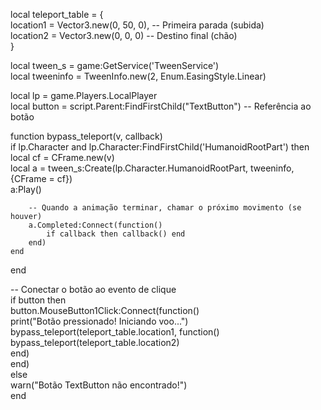 local teleport_table = {      
    location1 = Vector3.new(0, 50, 0), -- Primeira parada (subida)      
    location2 = Vector3.new(0, 0, 0)   -- Destino final (chão)      
}      
      
local tween_s = game:GetService('TweenService')      
local tweeninfo = TweenInfo.new(2, Enum.EasingStyle.Linear)      
      
local lp = game.Players.LocalPlayer      
local button = script.Parent:FindFirstChild("TextButton") -- Referência ao botão      
      
function bypass_teleport(v, callback)      
    if lp.Character and lp.Character:FindFirstChild('HumanoidRootPart') then      
        local cf = CFrame.new(v)      
        local a = tween_s:Create(lp.Character.HumanoidRootPart, tweeninfo, {CFrame = cf})      
        a:Play()      
      
        -- Quando a animação terminar, chamar o próximo movimento (se houver)      
        a.Completed:Connect(function()      
            if callback then callback() end      
        end)      
    end      
end      
      
-- Conectar o botão ao evento de clique      
if button then      
    button.MouseButton1Click:Connect(function()      
        print("Botão pressionado! Iniciando voo...")      
        bypass_teleport(teleport_table.location1, function()      
            bypass_teleport(teleport_table.location2)      
        end)      
    end)      
else      
    warn("Botão TextButton não encontrado!")      
end
